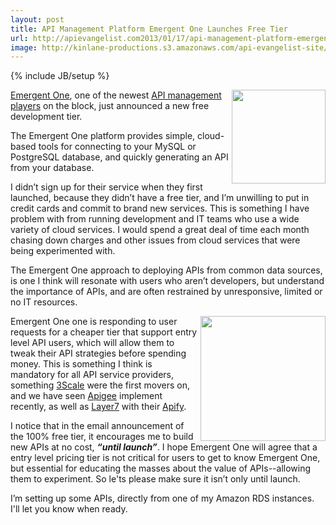 ```yaml
---
layout: post
title: API Management Platform Emergent One Launches Free Tier
url: http://apievangelist.com2013/01/17/api-management-platform-emergent-one-launches-free-tier/
image: http://kinlane-productions.s3.amazonaws.com/api-evangelist-site/blog/emergent-one-logo.png
---
```

{% include JB/setup %}
<p>
     <a href="http://www.emergentone.com/" target="_blank"><img src="http://kinlane-productions.s3.amazonaws.com/api-evangelist-site/serviceproviders/emergent-one-logo.png"  width="150" align="right" /></a>
</p>
<p>
     <a href="http://www.emergentone.com/" target="_blank">Emergent One</a>, one of the newest <a href="/2012/06/15/api-service-provider-roundup-for-2012/" target="_blank">API management players</a> on the block, just announced a new free development tier.
</p>
<p>
     The Emergent One platform provides simple, cloud-based tools for connecting to your MySQL or PostgreSQL database, and quickly generating an API from your database.
</p>
<p>
     I didn’t sign up for their service when they first launched, because they didn’t have a free tier, and I’m unwilling to put in credit cards and commit to brand new services. This is something I have problem with from running development and IT teams who use a wide variety of cloud services. I would spend a great deal of time each month chasing down charges and other issues from cloud services that were being experimented with.
</p>
<p>
     The Emergent One approach to deploying APIs from common data sources, is one I think will resonate with users who aren’t developers, but understand the importance of APIs, and are often restrained by unresponsive, limited or no IT resources.
</p>
<p>
     <a href="https://emergentapi.com/cp/register?type=internal" target="_blank"><img src="https://s3.amazonaws.com/kinlane-productions/api-service-providers/emergent-one/Emergent-One-Get-Started.png"  width="200" align="right" /></a>
</p>
<p>
     Emergent One one is responding to user requests for a cheaper tier that support entry level API users, which will allow them to tweak their API strategies before spending money. This is something I think is mandatory for all API service providers, something <a href="http://3scale.net/">3Scale</a> were the first movers on, and we have seen <a href="http://apigee.com/about/pricing">Apigee</a> implement recently, as well as <a href="/serviceproviders/layer_7_technologies.php" target="_blank">Layer7</a> with their <a href="http://www.apify.co/" target="_blank">Apify</a>.
</p>
<p>
     I notice that in the email announcement of the 100% free tier, it encourages me to build new APIs at no cost, <strong><em>“until launch”</em></strong>. I hope Emergent One will agree that a entry level pricing tier is not critical for users to get to know Emergent One, but essential for educating the masses about the value of APIs--allowing them to experiment. So le'ts please make sure it isn’t only until launch.
</p>
<p>
     I’m setting up some APIs, directly from one of my Amazon RDS instances.   I'll let you know when ready.
</p>
